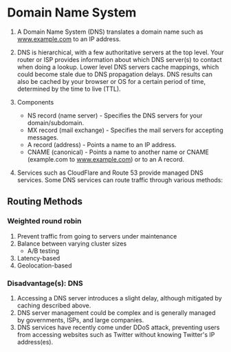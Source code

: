 # Domain Name System

1. A Domain Name System (DNS) translates a domain name such as www.example.com to an IP address.
2. DNS is hierarchical, with a few authoritative servers at the top level. Your router or ISP provides information about which DNS server(s) to contact when doing a lookup. Lower level DNS servers cache mappings, which could become stale due to DNS propagation delays. DNS results can also be cached by your browser or OS for a certain period of time, determined by the time to live (TTL).

3. Components
   * NS record (name server) - Specifies the DNS servers for your domain/subdomain.
   * MX record (mail exchange) - Specifies the mail servers for accepting messages.
   * A record (address) - Points a name to an IP address.
   * CNAME (canonical) - Points a name to another name or CNAME (example.com to www.example.com) or to an A record.
4. Services such as CloudFlare and Route 53 provide managed DNS services. Some DNS services can route traffic through various methods:

## Routing Methods
### Weighted round robin
1. Prevent traffic from going to servers under maintenance
1. Balance between varying cluster sizes
   * A/B testing
1. Latency-based
1. Geolocation-based

### Disadvantage(s): DNS
1. Accessing a DNS server introduces a slight delay, although mitigated by caching described above.
1. DNS server management could be complex and is generally managed by governments, ISPs, and large companies.
1. DNS services have recently come under DDoS attack, preventing users from accessing websites such as Twitter without knowing Twitter's IP address(es).
